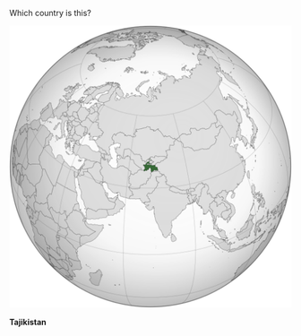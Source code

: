 Which country is this?

![Map of a country](images/Tajikistan_(orthographic_projection).svg)
<!--question-->
**Tajikistan**